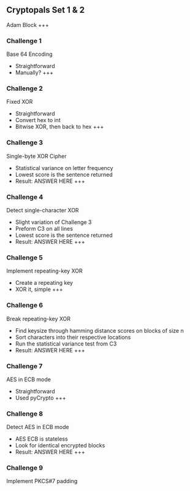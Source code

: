 ## Cryptopals Set 1 & 2
Adam Block
+++
### Challenge 1
Base 64 Encoding
- Straightforward
- Manually?
+++
### Challenge 2
Fixed XOR
- Straightforward
- Convert hex to int
- Bitwise XOR, then back to hex
+++
### Challenge 3
Single-byte XOR Cipher
- Statistical variance on letter frequency
- Lowest score is the sentence returned
- Result: ANSWER HERE
+++
### Challenge 4
Detect single-character XOR
- Slight variation of Challenge 3
- Preform C3 on all lines
- Lowest score is the sentence returned
- Result: ANSWER HERE
+++
### Challenge 5
Implement repeating-key XOR
- Create a repeating key
- XOR it, simple
+++
### Challenge 6
Break repeating-key XOR
- Find keysize through hamming distance scores on blocks of size n
- Sort characters into their respective locations
- Run the statistical variance test from C3
- Result: ANSWER HERE
+++
### Challenge 7
AES in ECB mode
- Straightforward
- Used pyCrypto
+++
### Challenge 8
Detect AES in ECB mode
- AES ECB is stateless
- Look for identical encrypted blocks
- Result: ANSWER HERE
+++
### Challenge 9
Implement PKCS#7 padding
